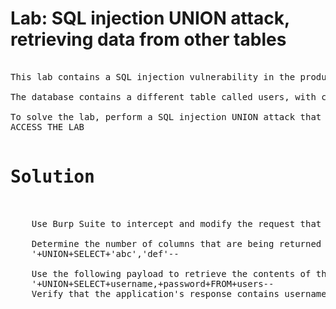 
# Lab: SQL injection UNION attack, retrieving data from other tables
<pre>

This lab contains a SQL injection vulnerability in the product category filter. The results from the query are returned in the application's response, so you can use a UNION attack to retrieve data from other tables. To construct such an attack, you need to combine some of the techniques you learned in previous labs.

The database contains a different table called users, with columns called username and password.

To solve the lab, perform a SQL injection UNION attack that retrieves all usernames and passwords, and use the information to log in as the administrator user.
ACCESS THE LAB
  
<h1>Solution</h1>

    Use Burp Suite to intercept and modify the request that sets the product category filter.

    Determine the number of columns that are being returned by the query and which columns contain text data. Verify that the query is returning two columns, both of which contain text, using a payload like the following in the category parameter:
    '+UNION+SELECT+'abc','def'--

    Use the following payload to retrieve the contents of the users table:
    '+UNION+SELECT+username,+password+FROM+users--
    Verify that the application's response contains usernames and passwords.

</pre>
